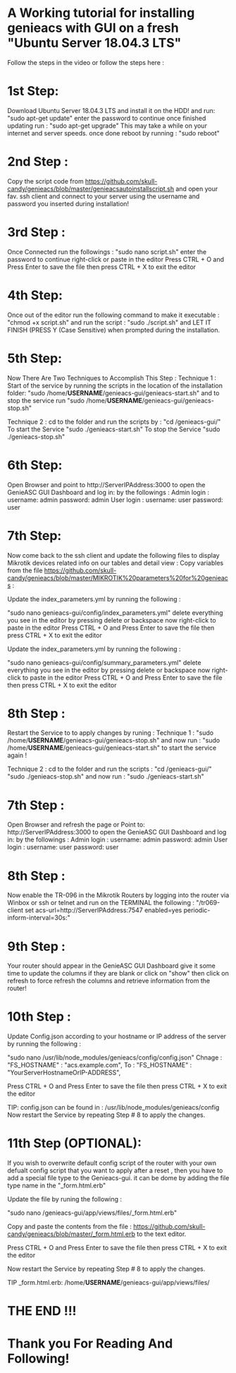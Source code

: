 # A Working tutorial for installing genieacs with GUI on a fresh "Ubuntu Server 18.04.3 LTS"

Follow the steps in the video or follow the steps here :

# 1st Step:
Download Ubuntu Server 18.04.3 LTS and install it on the HDD!
and run:
"sudo apt-get update"
enter the password to continue
once finished updating run :
"sudo apt-get upgrade"
This may take a while on your internet and server speeds.
once done reboot by running :
"sudo reboot"

# 2nd Step :
Copy the script code from https://github.com/skull-candy/genieacs/blob/master/genieacsautoinstallscript.sh
and open your fav. ssh client and connect to your server using the username and password you inserted during installation!

# 3rd Step :
Once Connected run the followings :
"sudo nano script.sh"
enter the password to continue
right-click or paste in the editor
Press CTRL + O and Press Enter to save the file
then press CTRL + X to exit the editor

# 4th Step:
Once out of the editor run the following command to make it executable :
"chmod +x script.sh" 
and run the script :
"sudo ./script.sh"
and LET IT FINISH (PRESS Y (Case Sensitive) when prompted during the installation.

# 5th Step: 
Now There Are Two Techniques to Accomplish This Step :
Technique 1 :
Start of the service by running the scripts in the location of the installation folder:
"sudo /home/**USERNAME**/genieacs-gui/genieacs-start.sh"
 and to stop the service run
"sudo /home/**USERNAME**/genieacs-gui/genieacs-stop.sh"

Technique 2 :
cd to the folder and run the scripts by :
"cd /genieacs-gui/"
To start the Service 
"sudo ./genieacs-start.sh"
To stop the Service 
"sudo ./genieacs-stop.sh"

# 6th Step:
Open Browser and point to http://ServerIPAddress:3000 to open the GenieASC GUI Dashboard and log in:
by the followings :
Admin login : 
username: admin 
password: admin
User login :
username: user
password: user

# 7th Step:
Now come back to the ssh client and update the following files to display Mikrotik devices related info on our tables and detail view  :
Copy variables from the file https://github.com/skull-candy/genieacs/blob/master/MIKROTIK%20parameters%20for%20genieacs :

Update the index_parameters.yml by running the following :

"sudo nano genieacs-gui/config/index_parameters.yml"
delete everything you see in the editor by pressing delete or backspace 
now right-click to paste in the editor 
Press CTRL + O and Press Enter to save the file
then press CTRL + X to exit the editor

Update the index_parameters.yml by running the following :

"sudo nano genieacs-gui/config/summary_parameters.yml"
delete everything you see in the editor by pressing delete or backspace 
now right-click to paste in the editor 
Press CTRL + O and Press Enter to save the file
then press CTRL + X to exit the editor

# 8th Step :
Restart the Service to to apply changes by runing :
Technique 1 :
"sudo /home/**USERNAME**/genieacs-gui/genieacs-stop.sh"
and now run :
"sudo /home/**USERNAME**/genieacs-gui/genieacs-start.sh" to start the service again !

Technique 2 :
cd to the folder and run the scripts :
"cd /genieacs-gui/"
"sudo ./genieacs-stop.sh"
and now run :
"sudo ./genieacs-start.sh"

# 7th Step :
Open Browser and refresh the page or
Point to: http://ServerIPAddress:3000 to open the GenieASC GUI Dashboard and log in:
by the followings :
Admin login : 
username: admin 
password: admin
User login :
username: user
password: user

# 8th Step :
Now enable the TR-096 in the Mikrotik Routers by 
logging into the router via Winbox or ssh or telnet and
run on the TERMINAL the following :
"/tr069-client
set acs-url=http://ServerIPAddress:7547 enabled=yes periodic-inform-interval=30s:"

# 9th Step :
Your router should appear in the GenieASC GUI Dashboard give it some time to update the columns if they are blank or click on "show" then click on refresh to force refresh the columns and retrieve information from the router!

# 10th Step : 
Update Config.json according to your hostname or IP address of the server by running the following :

"sudo nano /usr/lib/node_modules/genieacs/config/config.json"
 Chnage :
 "FS_HOSTNAME" : "acs.example.com",
 To :
 "FS_HOSTNAME" : "YourServerHostnameOrIP-ADDRESS",

Press CTRL + O and Press Enter to save the file
then press CTRL + X to exit the editor
  
TIP: config.json can be found in  : /usr/lib/node_modules/genieacs/config
Now restart the Service by repeating Step # 8 to apply the changes.

# 11th Step (OPTIONAL):
If you wish to overwrite default config script of the router with your own defualt config script that you want to apply after a reset , then you have to add a special file type to the Genieacs-gui.
it can be dome by adding the file type name in the "_form.html.erb"

Update the file by runing the following :

"sudo nano /genieacs-gui/app/views/files/_form.html.erb"

Copy and paste the contents from the file : https://github.com/skull-candy/genieacs/blob/master/_form.html.erb to the text editor.

Press CTRL + O and Press Enter to save the file
then press CTRL + X to exit the editor

Now restart the Service by repeating Step # 8 to apply the changes.

TIP _form.html.erb: /home/**USERNAME**/genieacs-gui/app/views/files/

# THE END !!!
# Thank you For Reading And Following!
